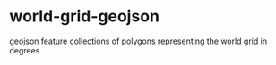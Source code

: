# world-grid-geojson
geojson feature collections of polygons representing the world grid in degrees
